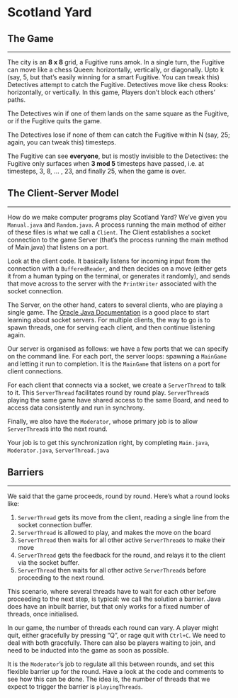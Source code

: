 # Scotland Yard

## The Game
-----------
The city is an **8 x 8** grid, a Fugitive runs amok. In a single turn, the Fugitive can move like a chess Queen: horizontally, vertically, or diagonally. Upto k (say, 5, but that’s easily winning for a smart Fugitive. You can tweak this) Detectives attempt to catch the Fugitive. Detectives move like chess Rooks: horizontally, or vertically. In this game, Players don’t block each others’ paths. 

The Detectives win if one of them lands on the same square as the Fugitive, or if the Fugitive quits the game.

The Detectives lose if none of them can catch the Fugitive within N (say, 25; again, you can tweak this) timesteps.

The Fugitive can see **everyone**, but is mostly invisible to the Detectives: the Fugitive only surfaces when **3 mod 5** timesteps have passed, i.e. at timesteps, 3, 8, … , 23, and finally 25, when the game is over.

## The Client-Server Model
--------------------------
How do we make computer programs play Scotland Yard? We’ve given you `Manual.java` and `Random.java`. A process running the main method of either of these files is what we call a `Client`. The Client establishes a socket connection to the game Server (that’s the process running the main method of Main.java) that listens on a port. 

Look at the client code. It basically listens for incoming input from the connection with a `BufferedReader`, and then decides on a move (either gets it from a human typing on the terminal, or generates it randomly), and sends that move across to the server with the `PrintWriter` associated with the socket connection.

The Server, on the other hand, caters to several clients, who are playing a single game. The [Oracle Java Documentation](https://docs.oracle.com/javase/tutorial/networking/sockets/clientServer.html) is a good place to start learning about socket servers. For multiple clients, the way to go is to spawn threads, one for serving each client, and then continue listening again.

Our server is organised as follows: we have a few ports that we can specify on the command line. For each port, the server loops: spawning a `MainGame` and letting it run to completion. It is the `MainGame` that listens on a port for client connections.

For each client that connects via a socket, we create a `ServerThread` to talk to it. This `ServerThread` facilitates round by round play. `ServerThread`s playing the same game have shared access to the same Board, and need to access data consistently and run in synchrony.

Finally, we also have the `Moderator`, whose primary job is to allow `ServerThread`s into the next round.

Your job is to get this synchronization right, by completing `Main.java`, `Moderator.java`, `ServerThread.java`

## Barriers
-----------
We said that the game proceeds, round by round. Here’s what a round looks like:

1. `ServerThread` gets its move from the client, reading a single line from the socket connection buffer.
2. `ServerThread` is allowed to play, and makes the move on the board
3. `ServerThread` then waits for all other active `ServerThread`s to make their move
4. `ServerThread` gets the feedback for the round, and relays it to the client via the socket buffer.
5. `ServerThread` then waits for all other active `ServerThread`s before proceeding to the next round.

This scenario, where several threads have to wait for each other before proceeding to the next step, is typical: we call the solution a barrier. Java does have an inbuilt barrier, but that only works for a fixed number of threads, once initialised.

In our game, the number of threads each round can vary. A  player might quit, either gracefully by pressing “Q”, or rage quit with `Ctrl+C`. We need to deal with both gracefully. There can also be players waiting to join, and need to be inducted into the game as soon as possible.

It is the `Moderator`’s job to regulate all this between rounds, and set this flexible barrier up for the round. Have a look at the code and comments to see how this can be done. The idea is, the number of threads that we expect to trigger the barrier is `playingThreads`.
